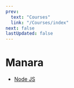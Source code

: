 ```yaml
---
prev:
  text: "Courses"
  link: "/Courses/index"
next: false
lastUpdated: false
---
```


# Manara

- [Node JS](NodeJs/Chapters/index.md)
